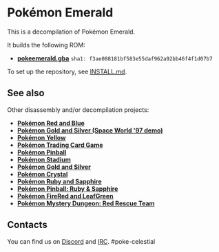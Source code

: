# Pokémon Emerald

This is a decompilation of Pokémon Emerald.

It builds the following ROM:

* [**pokeemerald.gba**](https://datomatic.no-intro.org/index.php?page=show_record&s=23&n=1961) `sha1: f3ae088181bf583e55daf962a92bb46f4f1d07b7`

To set up the repository, see [INSTALL.md](INSTALL.md).


## See also

Other disassembly and/or decompilation projects:
* [**Pokémon Red and Blue**](https://github.com/pret/pokered)
* [**Pokémon Gold and Silver (Space World '97 demo)**](https://github.com/pret/pokegold-spaceworld)
* [**Pokémon Yellow**](https://github.com/pret/pokeyellow)
* [**Pokémon Trading Card Game**](https://github.com/pret/poketcg)
* [**Pokémon Pinball**](https://github.com/pret/pokepinball)
* [**Pokémon Stadium**](https://github.com/pret/pokestadium)
* [**Pokémon Gold and Silver**](https://github.com/pret/pokegold)
* [**Pokémon Crystal**](https://github.com/pret/pokecrystal)
* [**Pokémon Ruby and Sapphire**](https://github.com/pret/pokeruby)
* [**Pokémon Pinball: Ruby & Sapphire**](https://github.com/pret/pokepinballrs)
* [**Pokémon FireRed and LeafGreen**](https://github.com/pret/pokefirered)
* [**Pokémon Mystery Dungeon: Red Rescue Team**](https://github.com/pret/pmd-red)


## Contacts

You can find us on [Discord](https://discord.gg/d5dubZ3) and [IRC](https://web.libera.chat/?#pret).
#poke-celestial
